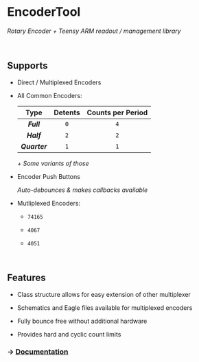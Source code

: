 
# EncoderTool

*Rotary Encoder + Teensy ARM readout / management library*

<br>

## Supports

- Direct / Multiplexed Encoders

- All Common Encoders:

    | Type | Detents | Counts per Period
    |:----:|:-------:|:----------------:
    | ***Full***    | ` 0 ` | ` 4 `
    | ***Half***    | ` 2 ` | ` 2 `
    | ***Quarter*** | ` 1 ` | ` 1 `
    
    *+ Some variants of those*

- Encoder Push Buttons

    *Auto-debounces & makes callbacks available*
    
- Mutliplexed Encoders:

    - `74165`
    
    - `4067`
    
    - `4051`

<br>

## Features

- Class structure allows for easy extension of other multiplexer

- Schematics and Eagle files available for multiplexed encoders

- Fully bounce free without additional hardware

- Provides hard and cyclic count limits



### -> [Documentation](https://github.com/luni64/EncoderTool/wiki)

